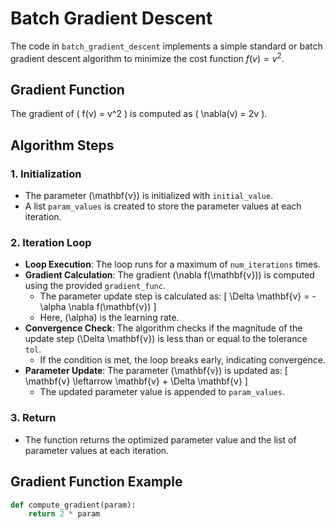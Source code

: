 # Batch Gradient Descent

The code in `batch_gradient_descent` implements a simple standard or batch gradient descent algorithm to minimize the cost function $f(v) = v^2$.

## Gradient Function
The gradient of \( f(v) = v^2 \) is computed as \( \nabla(v) = 2v \).

## Algorithm Steps

### 1. Initialization
- The parameter \(\mathbf{v}\) is initialized with `initial_value`.
- A list `param_values` is created to store the parameter values at each iteration.

### 2. Iteration Loop
- **Loop Execution**: The loop runs for a maximum of `num_iterations` times.
- **Gradient Calculation**: The gradient \(\nabla f(\mathbf{v})\) is computed using the provided `gradient_func`.
  - The parameter update step is calculated as:
    \[
    \Delta \mathbf{v} = -\alpha \nabla f(\mathbf{v})
    \]
  - Here, \(\alpha\) is the learning rate.
- **Convergence Check**: The algorithm checks if the magnitude of the update step \(\Delta \mathbf{v}\) is less than or equal to the tolerance `tol`.
  - If the condition is met, the loop breaks early, indicating convergence.
- **Parameter Update**: The parameter \(\mathbf{v}\) is updated as:
    \[
    \mathbf{v} \leftarrow \mathbf{v} + \Delta \mathbf{v}
    \]
  - The updated parameter value is appended to `param_values`.

### 3. Return
- The function returns the optimized parameter value and the list of parameter values at each iteration.

## Gradient Function Example

```python
def compute_gradient(param):
    return 2 * param
